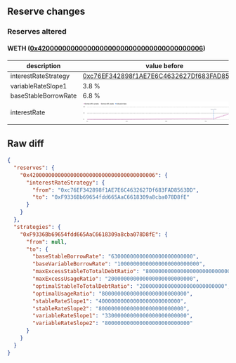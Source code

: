 ## Reserve changes

### Reserves altered

#### WETH ([0x4200000000000000000000000000000000000006](https://optimistic.etherscan.io/address/0x4200000000000000000000000000000000000006))

| description | value before | value after |
| --- | --- | --- |
| interestRateStrategy | [0xc76EF342898f1AE7E6C4632627Df683FAD8563DD](https://optimistic.etherscan.io/address/0xc76EF342898f1AE7E6C4632627Df683FAD8563DD) | [0xF9336Bb69654fdd665AaC6618309a8cba078D8fE](https://optimistic.etherscan.io/address/0xF9336Bb69654fdd665AaC6618309a8cba078D8fE) |
| variableRateSlope1 | 3.8 % | 3.3 % |
| baseStableBorrowRate | 6.8 % | 6.3 % |
| interestRate | ![before](/.assets/25b7cbb97d2012b141455f46ee9b3f7e0e40a4b0.svg) | ![after](/.assets/0503ddc95c9ff90b6308f1ba4175b90d670e81ed.svg) |

## Raw diff

```json
{
  "reserves": {
    "0x4200000000000000000000000000000000000006": {
      "interestRateStrategy": {
        "from": "0xc76EF342898f1AE7E6C4632627Df683FAD8563DD",
        "to": "0xF9336Bb69654fdd665AaC6618309a8cba078D8fE"
      }
    }
  },
  "strategies": {
    "0xF9336Bb69654fdd665AaC6618309a8cba078D8fE": {
      "from": null,
      "to": {
        "baseStableBorrowRate": "63000000000000000000000000",
        "baseVariableBorrowRate": "10000000000000000000000000",
        "maxExcessStableToTotalDebtRatio": "800000000000000000000000000",
        "maxExcessUsageRatio": "200000000000000000000000000",
        "optimalStableToTotalDebtRatio": "200000000000000000000000000",
        "optimalUsageRatio": "800000000000000000000000000",
        "stableRateSlope1": "40000000000000000000000000",
        "stableRateSlope2": "800000000000000000000000000",
        "variableRateSlope1": "33000000000000000000000000",
        "variableRateSlope2": "800000000000000000000000000"
      }
    }
  }
}
```